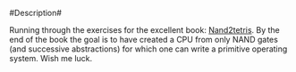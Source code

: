 #Description#

Running through the exercises for the excellent book:  [Nand2tetris](http://nand2tetris.org). By the end of the book the goal is to have created a CPU from only NAND gates (and successive abstractions) for which one can write a primitive operating system. Wish me luck.
